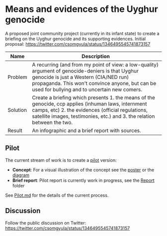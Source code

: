 # Means and evidences of the Uyghur genocide

A proposed joint community project (currently in its infant state) to create a briefing on the Uyghur genocide and its supporting evidences. Initial proposal: https://twitter.com/csomgyula/status/1346495545741873157


| Name     | Description                                                  |
| -------- | ------------------------------------------------------------ |
| Problem  | A recurring (and from my point of view: a low-quality) argument of genocide-deniers is that Uyghur genocide is just a Western (CIA/NED run) propaganda. This won't convince anyone, but can be used for bullying and to uncertain new comers. |
| Solution | Create a briefing which presents 1. the means of the genocide, ccp applies (inhuman laws, internment camps, etc) 2. the evidences (official regulations, satellite images, testimonies, etc.) and 3. the relation between the two. |
| Result   | An infographic and a brief report with sources.              |

## Pilot
The current stream of work is to create a [pilot](Pilot) version:

* **Concept**: For a visual illustration of the concept see the [poster](Pilot/Concept/MeansAndEvidencesPoster.pdf) or the [diagram](Pilot/Concept/MeansAndEvidencesDiagram.pdf)
* **Brief report**: Pilot report is currently work in progress, see the [Report](Pilot/Report) folder

See [Pilot.md](Pilot/Pilot.md) for the details of the current process.

## Discussion

Follow the public discussion on Twitter: https://twitter.com/csomgyula/status/1346495545741873157
